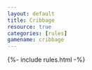 ```yaml
---
layout: default
title: Cribbage
resource: true
categories: [rules]
gamename: cribbage
---
```


{%- include rules.html -%}
